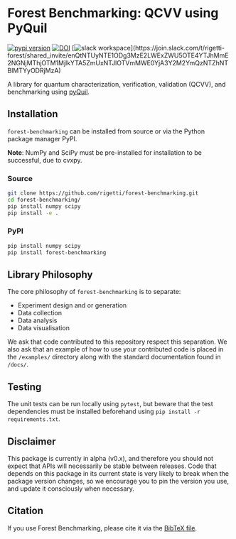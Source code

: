 Forest Benchmarking: QCVV using PyQuil
======================================

[![pypi version](https://img.shields.io/pypi/v/forest-benchmarking)](https://pypi.org/project/forest-benchmarking/)
[![DOI](https://zenodo.org/badge/DOI/10.5281/zenodo.3455847.svg)](https://doi.org/10.5281/zenodo.3455847)
[![slack workspace](https://img.shields.io/badge/slack-rigetti--forest-812f82.svg?)](https://join.slack.com/t/rigetti-forest/shared_invite/enQtNTUyNTE1ODg3MzE2LWExZWU5OTE4YTJhMmE2NGNjMThjOTM1MjlkYTA5ZmUxNTJlOTVmMWE0YjA3Y2M2YmQzNTZhNTBlMTYyODRjMzA)

A library for quantum characterization, verification, validation (QCVV), and benchmarking using [pyQuil](https://github.com/rigetti/pyquil).

Installation
------------

`forest-benchmarking` can be installed from source or via the Python package manager PyPI.

**Note**: NumPy and SciPy must be pre-installed for installation to be successful, due to cvxpy.

### Source

```bash
git clone https://github.com/rigetti/forest-benchmarking.git
cd forest-benchmarking/
pip install numpy scipy
pip install -e .
```

### PyPI

```bash
pip install numpy scipy
pip install forest-benchmarking
```

Library Philosophy
------------------

The core philosophy of `forest-benchmarking` is to separate:

* Experiment design and or generation
* Data collection
* Data analysis
* Data visualisation

We ask that code contributed to this repository respect this separation.
We also ask that an example of how to use your contributed code is placed
in the `/examples/` directory along with the standard documentation found in `/docs/`.

Testing
-------

The unit tests can be run locally using `pytest`, but beware that the test dependencies
must be installed beforehand using `pip install -r requirements.txt`.

Disclaimer
----------

This package is currently in alpha (v0.x), and therefore you should not expect that APIs
will necessarily be stable between releases. Code that depends on this package in its current
state is very likely to break when the package version changes, so we encourage you to pin
the version you use, and update it consciously when necessary.

Citation
--------

If you use Forest Benchmarking, please cite it via the [BibTeX file](forest-benchmarking.bib).
